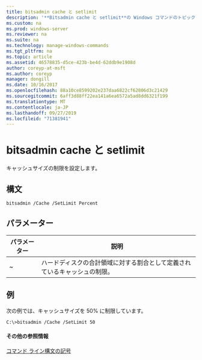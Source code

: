 ```yaml
---
title: bitsadmin cache と setlimit
description: '**Bitsadmin cache と setlimit**の Windows コマンドのトピックでは、キャッシュサイズの制限を設定します。'
ms.custom: na
ms.prod: windows-server
ms.reviewer: na
ms.suite: na
ms.technology: manage-windows-commands
ms.tgt_pltfrm: na
ms.topic: article
ms.assetid: 46578835-d5ce-423b-be4d-62ddb9e1908d
author: coreyp-at-msft
ms.author: coreyp
manager: dongill
ms.date: 10/16/2017
ms.openlocfilehash: 88a10ce8599202e237daa6822cf62806d3c21429
ms.sourcegitcommit: 6aff3d88ff22ea141a6ea6572a5ad8dd6321f199
ms.translationtype: MT
ms.contentlocale: ja-JP
ms.lasthandoff: 09/27/2019
ms.locfileid: "71381941"
---
```

# <a name="bitsadmin-cache-and-setlimit"></a>bitsadmin cache と setlimit



キャッシュサイズの制限を設定します。

## <a name="syntax"></a>構文

```
bitsadmin /Cache /SetLimit Percent
```

## <a name="parameters"></a>パラメーター

|パラメーター|説明|
|---------|-----------|
|~|ハードディスクの合計領域に対する割合として定義されているキャッシュの制限。|

## <a name="BKMK_examples"></a>例

次の例では、キャッシュサイズを 50% に制限しています。
```
C:\>bitsadmin /Cache /SetLimit 50 
```

#### <a name="additional-references"></a>その他の参照情報

[コマンド ライン構文の記号](command-line-syntax-key.md)